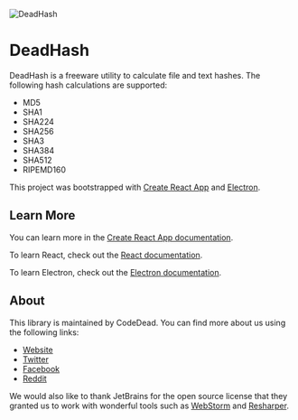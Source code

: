 ![DeadHash](https://codedead.com/wp-content/uploads/2020/01/deadhash-dark.png)

# DeadHash
DeadHash is a freeware utility to calculate file and text hashes. The following hash calculations are supported:
* MD5
* SHA1
* SHA224
* SHA256
* SHA3
* SHA384
* SHA512
* RIPEMD160

This project was bootstrapped with [Create React App](https://github.com/facebook/create-react-app) and [Electron](https://electronjs.org/).

## Learn More
You can learn more in the [Create React App documentation](https://facebook.github.io/create-react-app/docs/getting-started).

To learn React, check out the [React documentation](https://reactjs.org/).

To learn Electron, check out the [Electron documentation](https://electronjs.org/).

## About
This library is maintained by CodeDead. You can find more about us using the following links:
* [Website](https://codedead.com)
* [Twitter](https://twitter.com/C0DEDEAD)
* [Facebook](https://facebook.com/deadlinecodedead)
* [Reddit](https://reddit.com/r/CodeDead/)

We would also like to thank JetBrains for the open source license that they granted us to work with wonderful tools such as [WebStorm](https://jetbrains.com/webstorm) and [Resharper](https://jetbrains.com/resharper).
